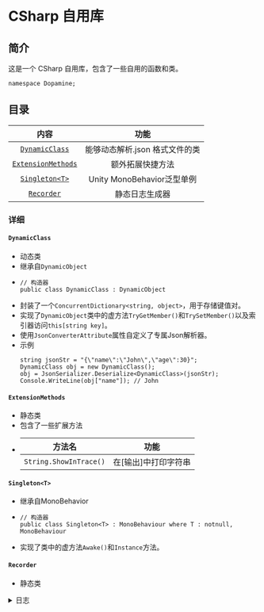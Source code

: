 # CSharp 自用库

## 简介

这是一个 CSharp 自用库，包含了一些自用的函数和类。
```Csharp
namespace Dopamine;
```

## 目录

|                    内容                    |              功能              |
| :----------------------------------------: | :----------------------------: |
|     [`DynamicClass`](####DynamicClass)     | 能够动态解析.json 格式文件的类 |
| [`ExtensionMethods`](####ExtensionMethods) |        额外拓展快捷方法        |
|     [`Singleton<T>`](####Singleton<T>)     |   Unity MonoBehavior泛型单例   |
|         [`Recorder`](####Recorder)         |         静态日志生成器         |

### 详细

#### `DynamicClass`
 - 动态类
 - 继承自`DynamicObject`
 - ```Csharp
   // 构造器
   public class DynamicClass : DynamicObject
   ```
 - 封装了一个`ConcurrentDictionary<string, object>`，用于存储键值对。
 - 实现了`DynamicObject`类中的虚方法`TryGetMember()`和`TrySetMember()`以及索引器访问`this[string key]`。
 - 使用`JsonConverterAttribute`属性自定义了专属Json解析器。
 - 示例
    ```Csharp
   string jsonStr = "{\"name\":\"John\",\"age\":30}";
   DynamicClass obj = new DynamicClass();
   obj = JsonSerializer.Deserialize<DynamicClass>(jsonStr);
   Console.WriteLine(obj["name"]); // John
   ```

#### `ExtensionMethods`
 - 静态类
 - 包含了一些扩展方法
 - |         方法名         |          功能          |
   | :--------------------: | :--------------------: |
   | `String.ShowInTrace()` | 在\[输出\]中打印字符串  |

#### `Singleton<T>`
 - 继承自MonoBehavior
 - ```Csharp
   // 构造器
   public class Singleton<T> : MonoBehaviour where T : notnull, MonoBehaviour
   ```
 - 实现了类中的虚方法`Awake()`和```Instance```方法。

#### `Recorder`
 - 静态类

<details>
<summary>
日志
</summary>

|   日期    |              批注              |
| :-------: | :----------------------------: |
| 2025.3.3  |   增加IEnumerable<byte>和校验以及异或和校验  |
| 2025.2.18 |            .mdb合并软件            |
| 2025.2.16 |            代码整理            |
| 2025.2.16 |      测试HTTP Client功能       |
| 2025.2.15 | 添加新测试项目，正则表达式测试 |
| 2025.2.15 |       整理代码，进度同步       |
| 2025.2.12 |           添加WebApp           |
| 2025.2.9  |          添加幼圆字体          |
| 2025.2.8  |          更新自述文件          |
| 2025.2.8  |        格式修改以及整合        |
| 2025.2.8  |          第 2 次修改           |
| 2025.2.8  |            初次修改            |
| 2025.2.8  |            初次上传            |

 </details>
